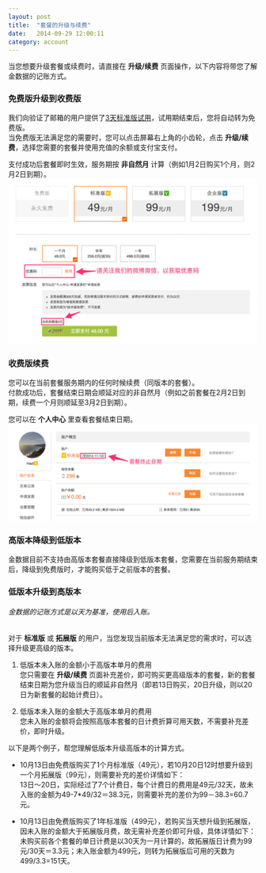 ```yaml
---
layout: post
title:  "套餐的升级与续费"
date:   2014-09-29 12:00:11
category: account
---
```


当您想要升级套餐或续费时，请直接在 **升级/续费** 页面操作，以下内容将带您了解金数据的记账方式。

### 免费版升级到收费版

我们向验证了邮箱的用户提供了[3天标准版试用](free-trial.html)，试用期结束后，您将自动转为免费版。  
当免费版无法满足您的需要时，您可以点击屏幕右上角的小齿轮，点击 **升级/续费**，选择您需要的套餐并使用充值的余额或支付宝支付。

支付成功后套餐即时生效，服务期按 **非自然月** 计算（例如1月2日购买1个月，则2月2日到期）。
	![](/images/upgrade-plan-1.png)

### 收费版续费

您可以在当前套餐服务期内的任何时候续费（同版本的套餐）。  
付款成功后，套餐结束日期会顺延对应的非自然月（例如之前套餐在2月2日到期，续费一个月则顺延至3月2日到期）。

您可以在 **个人中心** 里查看套餐结束日期。  
	![](/images/upgrade-plan-2.png)

### 高版本降级到低版本

金数据目前不支持由高版本套餐直接降级到低版本套餐，您需要在当前服务期结束后，降级到免费版时，才能购买低于之前版本的套餐。

### 低版本升级到高版本

###### 金数据的记账方式是以天为基准，使用后入账。

对于 **标准版** 或 **拓展版** 的用户，当您发现当前版本无法满足您的需求时，可以选择升级更高级的版本。  

1. 低版本未入账的金额小于高版本单月的费用  
您只需要在 **升级/续费** 页面补充差价，即可购买更高级版本的套餐，新的套餐结束日期为您升级当日的顺延非自然月（即若13日购买，20日升级，则以20日为新套餐的起始计费日）。

2. 低版本未入账的金额大于高版本单月的费用  
您未入账的金额将会按照高版本套餐的日计费折算可用天数，不需要补充差价，即时升级。

以下是两个例子，帮您理解低版本升级高版本的计算方式。

* 10月13日由免费版购买了1个月标准版（49元），若10月20日12时想要升级到一个月拓展版（99元），则需要补充的差价详情如下：  
13日～20日，实际经过了7个计费日，每个计费日的费用是49元/32天，故未入账的金额为49-7*49/32＝38.3元，则需要补充的差价为99－38.3=60.7元。

* 10月13日由免费版购买了1年标准版（499元），若购买当天想升级到拓展版，因未入账的金额大于拓展版月费，故无需补充差价即可升级，具体详情如下：  
未购买前各个套餐的单日计费是以30天为一月计算的，故拓展版日计费为99元/30天＝3.3元；未入账金额为499元，则转为拓展版后可用的天数为499/3.3=151天。
